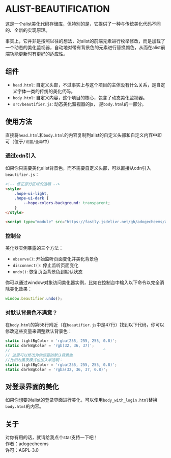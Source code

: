 # ALIST-BEAUTIFICATION

这是一个alist美化代码存储库，但特别的是，它提供了一种与传统美化代码不同的、全新的实现原理。

事实上，它并非是按照以往的想法，对alist的前端元素进行枚举修改，而是加载了一个动态的美化监视器，自动地对带有背景色的元素进行替换颜色，从而在alist前端功能更新时有更好的适应性。

## 组件

- `head.html`: 自定义头部，不过事实上与这个项目的主体没有什么关系，是自定义字体一类的传统的美化代码。
- `body.html`: 自定义内容，这个项目的核心，包含了动态美化监视器。
- `src/beautifier.js`: 动态美化监视器的js， 是`body.html`的一部分。

## 使用方法

直接将`head.html`和`body.html`的内容复制到alist的自定义头部和自定义内容中即可（位于`/设置/全局`中）

### 通过cdn引入

 如果你只需要美化alist背景色，而不需要自定义头部，可以直接从cdn引入`beautifier.js`：

```html
<!-- 修正部分区域的透明 -->
<style>
    .hope-ui-light,
    .hope-ui-dark {
        --hope-colors-background: transparent;
    }
</style>

<script type="module" src="https://fastly.jsdelivr.net/gh/adogecheems/alist-beautification@latest/src/beautifier.js"></script>
```

### 控制台

美化器实例暴露的三个方法：

- `observe()`: 开始监听页面变化并美化背景色
- `disconnect()`: 停止监听页面变化
- `undo()`: 恢复页面背景色到默认状态

你可以通过window对象访问美化器实例，比如在控制台中输入以下命令以完全消除美化效果：

```javascript
window.beautifier.undo();
```

### 对默认背景色不满意？

在`body.html`的第58行附近（在`beautifier.js`中是47行）找到以下代码，你可以修改这些变量来调整默认背景色：

```javascript
static lightBgColor = 'rgba(255, 255, 255, 0.8)';
static darkBgColor = 'rgb(32, 36, 37)';
//                                         ^
// 这里可以修改为你想要的默认背景色
//比如为黑夜模式也加入半透明：
static lightBgColor = 'rgba(255, 255, 255, 0.8)';
static darkBgColor = 'rgba(32, 36, 37, 0.8)';
```

## 对登录界面的美化

如果你想要对alist的登录界面进行美化，可以使用`body_with_login.html`替换`body.html`的内容。

## 关于

对你有用的话，就请给我点个star支持一下吧！  
作者：adogecheems  
许可：AGPL-3.0
